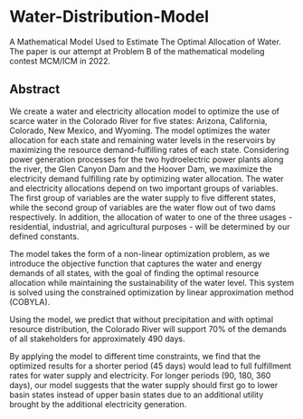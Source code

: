 # Water-Distribution-Model
A Mathematical Model Used to Estimate The Optimal Allocation of Water.
The paper is our attempt at Problem B of the mathematical modeling contest MCM/ICM in 2022. 
## Abstract
We create a water and electricity allocation model to optimize the use of scarce water in the Colorado River for five states: Arizona, California, Colorado, New Mexico, and Wyoming. The model optimizes the water allocation for each state and remaining water levels in the reservoirs by maximizing the resource demand-fulfilling rates of each state. Considering power generation processes for the two hydroelectric power plants along the river, the Glen Canyon Dam and the Hoover Dam, we maximize the electricity demand fulfilling rate by optimizing water allocation. The water and electricity allocations depend on two important groups of variables. The first group of variables are the water supply to five different states, while the second group of variables are the water flow out of two dams respectively. In addition, the allocation of water to one of the three usages - residential, industrial, and agricultural purposes - will be determined by our defined constants. 

The model takes the form of a non-linear optimization problem, as we introduce the objective function that captures the water and energy demands of all states, with the goal of finding the optimal resource allocation while maintaining the sustainability of the water level. This system is solved using the constrained optimization by linear approximation method (COBYLA).

Using the model, we predict that without precipitation and with optimal resource distribution, the Colorado River will support 70\% of the demands of all stakeholders for approximately 490 days. 

By applying the model to different time constraints, we find that the optimized results for a shorter period (45 days) would lead to full fulfillment rates for water supply and electricity. For longer periods (90, 180, 360 days), our model suggests that the water supply should first go to lower basin states instead of upper basin states due to an additional utility brought by the additional electricity generation. 
